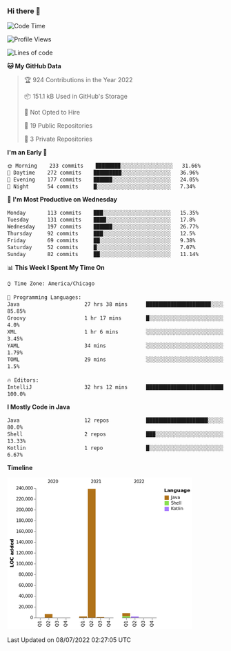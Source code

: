 ### Hi there 👋


<!--START_SECTION:waka-->
![Code Time](http://img.shields.io/badge/Code%20Time-2%2C357%20hrs%2055%20mins-blue)

![Profile Views](http://img.shields.io/badge/Profile%20Views-0-blue)

![Lines of code](https://img.shields.io/badge/From%20Hello%20World%20I%27ve%20Written-259%20Thousand%20lines%20of%20code-blue)

**🐱 My GitHub Data** 

> 🏆 924 Contributions in the Year 2022
 > 
> 📦 151.1 kB Used in GitHub's Storage 
 > 
> 🚫 Not Opted to Hire
 > 
> 📜 19 Public Repositories 
 > 
> 🔑 3 Private Repositories  
 > 
**I'm an Early 🐤** 

```text
🌞 Morning    233 commits    ████████░░░░░░░░░░░░░░░░░   31.66% 
🌆 Daytime    272 commits    █████████░░░░░░░░░░░░░░░░   36.96% 
🌃 Evening    177 commits    ██████░░░░░░░░░░░░░░░░░░░   24.05% 
🌙 Night      54 commits     █░░░░░░░░░░░░░░░░░░░░░░░░   7.34%

```
📅 **I'm Most Productive on Wednesday** 

```text
Monday       113 commits    ███░░░░░░░░░░░░░░░░░░░░░░   15.35% 
Tuesday      131 commits    ████░░░░░░░░░░░░░░░░░░░░░   17.8% 
Wednesday    197 commits    ██████░░░░░░░░░░░░░░░░░░░   26.77% 
Thursday     92 commits     ███░░░░░░░░░░░░░░░░░░░░░░   12.5% 
Friday       69 commits     ██░░░░░░░░░░░░░░░░░░░░░░░   9.38% 
Saturday     52 commits     █░░░░░░░░░░░░░░░░░░░░░░░░   7.07% 
Sunday       82 commits     ██░░░░░░░░░░░░░░░░░░░░░░░   11.14%

```


📊 **This Week I Spent My Time On** 

```text
⌚︎ Time Zone: America/Chicago

💬 Programming Languages: 
Java                     27 hrs 38 mins      █████████████████████░░░░   85.85% 
Groovy                   1 hr 17 mins        █░░░░░░░░░░░░░░░░░░░░░░░░   4.0% 
XML                      1 hr 6 mins         ░░░░░░░░░░░░░░░░░░░░░░░░░   3.45% 
YAML                     34 mins             ░░░░░░░░░░░░░░░░░░░░░░░░░   1.79% 
TOML                     29 mins             ░░░░░░░░░░░░░░░░░░░░░░░░░   1.5%

🔥 Editors: 
IntelliJ                 32 hrs 12 mins      █████████████████████████   100.0%

```

**I Mostly Code in Java** 

```text
Java                     12 repos            ████████████████████░░░░░   80.0% 
Shell                    2 repos             ███░░░░░░░░░░░░░░░░░░░░░░   13.33% 
Kotlin                   1 repo              █░░░░░░░░░░░░░░░░░░░░░░░░   6.67%

```


**Timeline**

![Chart not found](https://raw.githubusercontent.com/powercasgamer/powercasgamer/master/charts/bar_graph.png) 


 Last Updated on 08/07/2022 02:27:05 UTC
<!--END_SECTION:waka-->
